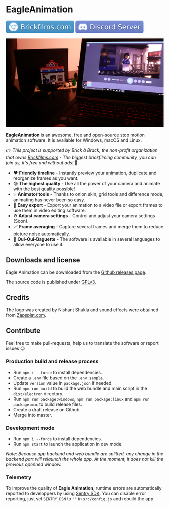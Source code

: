 # EagleAnimation

[![Official Website](docs/tags/website.svg)](https://brickfilms.com/)
[![Discord](docs/tags/discord.svg)](https://discord.com/invite/mmU2sVAJUq)

![Eagle Animation in use by Théo Aron](docs/imgs/img_2.png)

__EagleAnimation__ is an awesome, free and open-source stop motion animation software. It is available for Windows, macOS and Linux.  

👉 *This project is supported by Brick à Brack, the non-profit organization that owns [Brickfilms.com](https://brickfilms.com/) - The biggest brickfilming community, you can join us, it's free and without ads!* 🎥

- ❤️ **Friendly timeline** - Instantly preview your animation, duplicate and reorganize frames as you want.
- 😎 **The highest quality** - Use all the power of your camera and animate with the best quality possible!
- 💡 **Animator tools** - Thanks to onion skin, grid tools and difference mode, animating has never been so easy.
- 💾 **Easy export** - Export your animation to a video file or export frames to use them in video editing software.
- ⚙️ **Adjust camera settings** - Control and adjust your camera settings (Soon).
- 🪄 **Frame averaging** - Capture several frames and merge them to reduce picture noise automatically.
- 🥖 **Oui-Oui-Baguette** - The software is available in several languages to allow everyone to use it.

## Downloads and license

Eagle Animation can be downloaded from the [Github releases page](https://github.com/brick-a-brack/eagle-animation/releases).

The source code is published under [GPLv3](http://www.gnu.org/licenses/gpl.html).

## Credits

The logo was created by Nishant Shukla and sound effects were obtained from [Zapsplat.com](https://zapsplat.com/).

## Contribute

Feel free to make pull-requests, help us to translate the software or report issues 😉

### Production build and release process

- Run `npm i --force` to install dependencies.
- Create a `.env` file based on the `.env.sample`.
- Update `version` value in `package.json` if needed.
- Run `npm run build` to build the web bundle and main script in the `dist/electron` directory.
- Run `npm run package:windows`, `npm run package:linux` and `npm run package:mac` to build release files.
- Create a draft release on Github.
- Merge into master.

### Development mode

- Run `npm i --force` to install dependencies.
- Run `npm start` to launch the application in dev mode.

*Note: Because app backend and web bundle are splitted, any change in the backend part will relaunch the whole app. At the moment, it does not kill the previous openned window.*

### Telemetry

To improve the quality of __Eagle Animation__, runtime errors are automatically reported to developpers by using [Sentry SDK](https://sentry.io/).
You can disable error reporting, just set `SENTRY_DSN` to `""` in `src/config.js` and rebuild the app.
